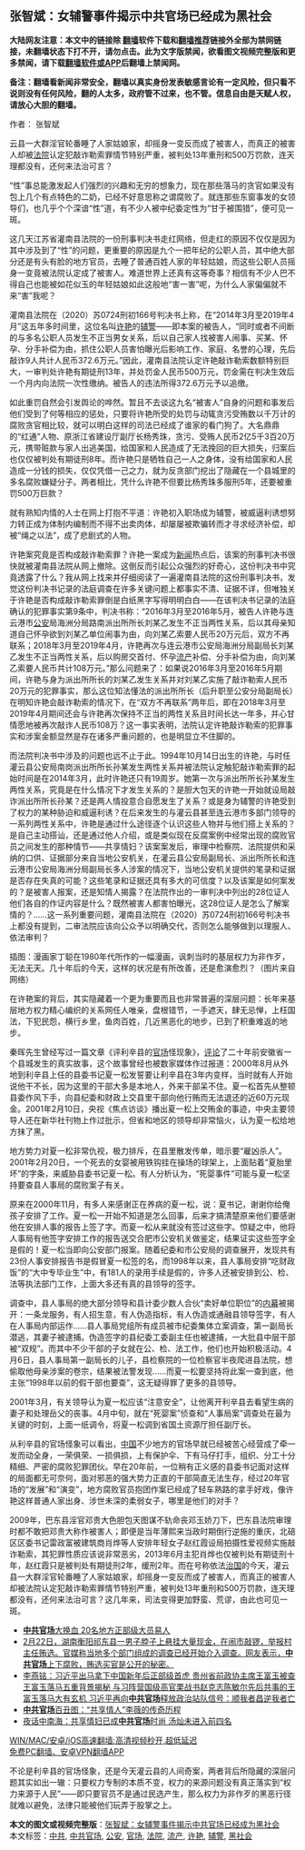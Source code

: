  <h2>张智斌：女辅警事件揭示中共官场已经成为黑社会</h2> <p class="notice"><b>大陆网友注意：本文中的链接除 <a href="https://github.com/bannedbook/fanqiang" >翻墙</a>软件下载和<a href="https://github.com/killgcd/justmysocks/blob/master/README.md">翻墙推荐</a>链接外全部为禁网链接，未翻墙状态下打不开，请勿点击。此为文字版禁闻，欲看图文视频完整版和更多禁闻，请下载<a href="https://github.com/bannedbook/fanqiang">翻墙软件或APP</a>后翻墙上禁闻网。</p><p>备注：翻墙看新闻非常安全，翻墙以真实身份发表敏感言论有一定风险，但只看不说则没有任何风险，翻的人太多，政府管不过来，也不管。信息自由是天赋人权，请放心大胆的翻墙。</b></p>  <div class="entry"> <p>作者： 张智斌</p> <p id="summary">云县一大群淫官轮番睡了人家姑娘家，却摇身一变反而成了被害人，而真正的被害人却被<a href="https://www.bannedbook.org/bnews/tag/%e6%b3%95%e9%99%a2/" class="st_tag internal_tag" rel="tag" title="标签 法院 下的日志">法院</a>认定犯敲诈勒索罪情节特别严重，被判处13年重刑和500万罚款，连天理都没有，还何来法治可言？</p> <p>“性”事总能激发起人们强烈的兴趣和无穷的想象力，现在那些落马的贪官如果没有包上几个有点特色的二奶，已经不好意思称之谓腐败了。就连那些东窗事发的女领导们，也几乎个个深谙“性”道，有不少人被中纪委定性为“甘于被围猎”，便可见一斑。</p> <p>这几天江苏省灌南县法院的一份刑事判决书走红网络，但走红的原因不仅仅是因为其中涉及到了“性”的问题，更重要的原因是九个一把年纪的公职人员，其中绝大部分还是有头有脸的地方官员，去睡了普通百姓人家的年轻姑娘，而这些公职人员摇身一变竟被法院认定成了被害人。难道世界上还真有这等奇事？相信有不少人巴不得自己也能被如花似玉的年轻姑娘如此这般地“害一害”呢，为什么人家偏偏就不来“害”我呢？</p> <p>灌南县法院在（2020）苏0724刑初166号判决书上称，在“2014年3月至2019年4月”这五年多时间里，这位名叫<a href="https://www.bannedbook.org/bnews/tag/%e8%ae%b8%e8%89%b3/" class="st_tag internal_tag" rel="tag" title="标签 许艳 下的日志">许艳</a>的<a href="https://www.bannedbook.org/bnews/tag/%E8%BE%85%E8%AD%A6/" class="st_tag internal_tag" rel="tag" title="标签 辅警 下的日志">辅警</a>——即本案的被告人，“同时或者不间断的与多名公职人员发生不正当男女关系，后以自己家人找被害人闹事、买某、怀孕、分手补偿为由，抓住公职人员害怕曝光后影响工作、家庭、名誉的心理，先后敲诈9人共计人民币372.6万元。”因此，灌南县法院认定许艳敲诈勒索数额特别巨大，一审判处许艳有期徒刑13年，并处罚金人民币500万元，罚金需在判决生效后一个月内向法院一次性缴纳。被告人的违法所得372.6万元予以追缴。</p>  <p>如此重罚自然会引发舆论的哗然。暂且不去谈这九名“被害人”自身的问题和事发后他们受到了何等相应的惩处，只要将许艳所受的处罚与动辄贪污受贿数以千万计的腐败贪官相比较，就可以明白这样的司法已经成了谁家的看门狗了。大名鼎鼎的“红通”人物、原浙江省建设厅副厅长杨秀珠，贪污、受贿人民币2亿5千3百20万元，携带赃款与家人出逃美国，给国家和人民造成了无法挽回的巨大损失，归案后也仅仅被判处有期徒刑8年。而许艳只是牺牲自己一人之身体，没有给国家和人民造成一分钱的损失，仅仅凭借一己之力，就为反贪部门挖出了隐藏在一个县城里的多名腐败嫌疑分子。两者相比，凭什么许艳不但要比杨秀珠多服刑5年，还要被重罚500万巨款？</p> <p>就有熟知内情的人士在网上打抱不平道：许艳初入职场成为辅警，被威逼利诱想努力转正成为体制内编制而不得不出卖肉体，却屡屡被欺骗转而才寻求经济补偿，却被“绳之以法”，成了悲剧式的人物。</p> <p>许艳案究竟是否构成敲诈勒索罪？许艳一案成为<span class='wp_keywordlink_affiliate'><a href="https://www.bannedbook.org/" title="新闻">新闻</a></span>热点后，该案的刑事判决书很快就被灌南县法院从网上撤除。这倒反而引起公众强烈的好奇心，这份判决书中究竟透露了什么？我从网上找来并仔细阅读了一遍灌南县法院的这份刑事判决书，发觉这份判决书记录的法庭调查在许多关键问题上都事实不清、证据不详，但唯独关于许艳是否构成敲诈勒索罪倒是白纸黑字写得明明白白——在该判决书记录的法庭确认的犯罪事实第9条中，判决书称：“2016年3月至2016年5月，被告人许艳与连云港市<a href="https://www.bannedbook.org/bnews/tag/%e5%85%ac%e5%ae%89/" class="st_tag internal_tag" rel="tag" title="标签 公安 下的日志">公安</a>局海洲分局路南派出所所长刘某乙发生不正当两性关系，后以其母亲知道自己怀孕欲到刘某乙单位闹事为由，向刘某乙索要人民币20万元后，双方不再联系；2018年3月至2019年4月，许艳再次与连云港市公安局海洲分局副局长刘某乙发生不正当两性关系，后以购房交首付、怀孕<a href="https://www.bannedbook.org/bnews/tag/%E6%B5%81%E4%BA%A7/" class="st_tag internal_tag" rel="tag" title="标签 流产 下的日志">流产</a>补偿、分手补偿为由，向刘某乙索要人民币共计108万元。”那么问题来了：如果说2016年3月至2016年5月期间，许艳与身为派出所所长的刘某乙发生关系并对刘某乙实施了敲诈勒索人民币20万元的犯罪事实，那么这位知法懂法的派出所所长（后升职至公安分局副局长）在明知许艳会敲诈勒索的情况下，在“双方不再联系”两年后，即在2018年3月至2019年4月期间还会与许艳再次保持不正当的两性关系且时间长达一年多，并心甘情愿地被再次敲诈人民币108万？这一事实表明，法院认定许艳敲诈勒索的犯罪事实和涉案金额显然是存在诸多严重问题的，也是明显立不住脚的。</p> <p>而法院判决书中涉及的问题也远不止于此。1994年10月14日出生的许艳，与时任灌云县公安局南岗派出所所长孙某发生两性关系并被法院认定触犯敲诈勒索罪的起始时间是在2014年3月，此时许艳还只有19周岁。她第一次与派出所所长孙某发生两性关系，究竟是在什么情况下才发生关系的？是胆大包天的许艳一开始就设局敲诈派出所所长孙某？还是两人情投意合自愿发生了关系？或是身为辅警的许艳受到了权力的某种胁迫和威逼利诱？在后来发生的与灌云县甚至连云港市多部门领导的一系列两性关系中，许艳是通过什么途径逐个认识这些人物并与他们搭上关系的？是自己主动搭讪，还是通过他人介绍，或是类似现在反腐案例中经常出现的腐败官员之间发生的那种情节——共享情妇？该案案发后，审理中检察院、法院提供和采纳的口供、证据部分来自当地公安机关，在灌云县公安局副局长、派出所所长和连云港市公安局海洲分局副局长多人涉案的情况下，当地公安机关提供的笔录和证据是否存在失真的可能？这些笔录和证据还具有多大的可信度？以及该案是如何案发的？是被害人报案，还是知情人揭露？在法院作出的一审判决中列出的28位证人他们各自的作证内容是什么？既然被害人都害怕曝光，这28位证人是怎么了解案情的？……这一系列重要问题，灌南县法院在（2020）苏0724刑初166号判决书上都没有提到，二审法院应该向公众予以明确交代，否则怎么能够做到以理服人、依法审判？</p> <p>插图：漫画家丁聪在1980年代所作的一幅漫画，讽刺当时的基层权力为非作歹，无法无天。几十年后的今天，这样的状况是有所改善，还是愈演愈烈？（图片来自网络）</p>  <p>在许艳案的背后，其实隐藏着一个更为重要而且也非常普遍的深层问题：长年来基层地方权力精心编织的关系网任人唯亲，盘根错节，一手遮天，肆无忌惮，上枉国法，下犯民怨，横行乡里，鱼肉百姓，几近黑恶化的地步，已到了积重难返的地步。</p> <p>秦晖先生曾经写过一篇文章《评利辛县的<a href="https://www.bannedbook.org/bnews/tag/%E5%AE%98%E5%9C%BA/" class="st_tag internal_tag" rel="tag" title="标签 官场 下的日志">官场</a>怪现象》，<span class='wp_keywordlink_affiliate'><a href="https://www.bannedbook.org/bnews/comments/" title="新闻评论" target="_blank">评论</a></span>了二十年前安徽省一个县城发生的真实故事，这个故事曾经也被数家媒体作过报道：2000年8月从外地到利辛县上任的县委书记夏一松发誓要让利辛县在3年内变样，当时就有人开始说他干不长，因为这里的干部大多是本地人，外来干部呆不住。夏一松首先从整顿县委作风下手，向县纪委和财政上交县里干部向他行贿而无法退还的近60万元现金。2001年2月10日，央视《焦点访谈》播出夏一松上交贿金的事迹，中央主要领导人还在新华社刊物上作过批示，但省和地区的领导却非常恼火，认为夏一松给地方抹了黑。</p> <p>地方势力对夏一松非常仇视，极力排斥，在县里散发传单，暗示要“雇凶杀人”。2001年2月20日，一个死去的女婴被用铁钩挂在操场的球架上，上面贴着“夏胎里坏”的字条，来威胁县委书记夏一松。有人分析认为，“死婴事件”可能与夏一松坚持要查县人事局的腐败案子有关。</p> <p>原来在2000年11月，有多人来感谢正在养病的夏一松，说：夏书记，谢谢你给俺孩子安排了工作。夏一松一开始不知道是怎么回事，后来才搞清楚原来他们要感谢他在安排人事的报告上签了字。而夏一松从来就没有签过这些字。惊疑之中，他将人事局有他签字安排工作的报告送交合肥市公安机关做鉴定，结果证实这些签字全是假的！夏一松当即向公安部门报案。随着纪委和市公安局的调查展开，发现共有23份人事安排报告书是假冒夏一松签的名，而1998年以来，县人事局安排“吃财政饭”的“大中专毕业生”中，有181人的录用手续是假的，许多人还被安排到公、检、法等执法部门工作，上面大多还有真的县领导的签字。</p> <p>调查中，县人事局的绝大部分领导和县计委少数人合伙“卖好单位职位”的<span class='wp_keywordlink_affiliate'><a href="https://www.bannedbook.org/bnews/ccpdope/" title="中共高层内幕" target="_blank">内幕</a></span>被揭开：一条龙服务，有人招生意，有人伪造指标，有人伪造或通融县领导签字，有人在人事局内部运作……县人事局党组所有成员被市纪委集体立案调查，第一副局长潜逃，其妻子被逮捕。伪造签字的县纪委工委副主任也被逮捕，一大批县中层干部被“双规”。而其中不少干部的子女就在公、检、法工作，他们也开始积极活动。4月6日，县人事局第一副局长的儿子，县检察院的一位检察官半夜爬进县法院，想偷取他母亲涉案的卷宗，结果被法警发现……而夏一松要坚持将此案一查到底，他主张“1998年以前的假干部也要查”，这无疑得罪了更多的县领导。</p>  <p>2001年3月，有关领导认为夏一松应该“注意安全”，让他离开利辛县去看望生病的妻子和处理岳父的丧事。4月中旬，就在“死婴案”侦查和“人事局案”调查处在最为关键的时刻，上面一纸调令，将夏一松调到省国土资源厅担任副厅长。</p> <p>从利辛县的官场怪象可以看出，<span class='wp_keywordlink_affiliate'><a href="https://www.bannedbook.org/" title="中国" target="_blank">中国</a></span>不少地方的官场早就已经被苦心经营成了牵一发而动全身，一荣俱荣、一损俱损，上有保护伞、下有马仔打手，组织、分工十分精细、严密的腐败犯罪团伙。早在20年前，一位稍有正义感的县委书记面对这样的局面都无可奈何，面对邪恶的强大势力正直的干部简直无法生存，经过20年官场的“发展”和“演变”，地方腐败官员抱团作案已经成了轻车熟路的拿手好戏，像许艳这样普通人家出身、涉世未深的柔弱女子，哪里是他们的对手？</p> <p>2009年，巴东县淫官邓贵大色胆包天图谋不轨命丧邓玉娇刀下，巴东县法院审理时都不敢把邓贵大称作被害人；即便是当年薄熙来当政时期倒行逆施的重庆，北碚区区委书记雷政富被建筑商肖烨等人安排年轻女子赵红霞设局拍摄性爱视频实施敲诈勒索，其犯罪性质应该说非常恶劣，2013年6月主犯肖烨也仅被判处有期徒刑十年，赵红霞只是被判处有期徒刑2年，缓刑2年。而在号称依法<span class='wp_keywordlink'><a href="https://www.bannedbook.org/forum24/topic8925.html" title="《治国大道》" target="_blank">治国</a></span>的今天，灌云县一大群淫官轮番睡了人家姑娘家，却摇身一变反而成了被害人，而真正的被害人却被法院认定犯敲诈勒索罪情节特别严重，被判处13年重刑和500万罚款，连天理都没有，还何来法治可言？这几年来，司法变得更加野蛮、荒谬，由此也可见一斑。</p> <ul class='op-related-articles' title='相关阅读'> <li><a href='https://www.bannedbook.org/bnews/cnnews/20210226/1494437.html' target='_blank'><b>中共官场</b>大换血 20名地方正部级大员易人</a></li> <li><a href='https://www.bannedbook.org/bnews/bannedvideo/20210224/1493036.html' target='_blank'>2月22日，湖南衡阳祁东县一男子脖子上悬挂大量现金，在闹市敲锣，举报村主任贿选。官媒称当地多个部门组成的调查已经开始介入调查。网友表示，<b>中共官场</b>上下腐败，贿选买官是公开的秘密。</a></li> <li><a href='https://www.bannedbook.org/bnews/comments/20210221/1491323.html' target='_blank'>李燕铭：习近平出马拿下中国新年后正部级首虎 贵州省前政协主席王富玉被查 王富玉落马五重背景揭秘 与习阵营国级高官栗战书赵克志陈敏尔先后共事的王富玉落马大有玄机 习近平再向<b>中共官场</b>释放政治站队信号：顺我者昌逆我者亡</a></li> <li><a href='https://www.bannedbook.org/bnews/bannedvideo/20210216/1489344.html' target='_blank'><b>中共官场</b>百丑图：“共享情人”李薇的传奇历程</a></li> <li><a href='https://www.bannedbook.org/bnews/comments/20210214/1486923.html' target='_blank'>夜话中南海：共享情妇已成​​<b>中共官场</b>时尚 汤灿未进入前四名</a></li> </ul> <p class="texttj"> <a href="https://github.com/bannedbook/fanqiang/wiki/V2ray%E6%9C%BA%E5%9C%BA" target="_blank">WIN/MAC/安卓/iOS高速翻墙:高清视频秒开,超低延迟</a><br/> <a href="https://github.com/bannedbook/fanqiang/wiki/%E7%A6%81%E9%97%BB%E7%BD%91%E5%AE%89%E5%8D%93%E7%BF%BB%E5%A2%99%E6%96%B0%E9%97%BBAPP" target="_blank">免费PC翻墙、安卓VPN翻墙APP</a></p><p>不论是利辛县的官场怪象，还是今天灌云县的人间奇案，两者背后所隐藏的深层问题其实如出一辙：只要权力专制的本质不变，权力的来源问题没有真正落实到“权力来源于人民”——即只要官员不是通过民选产生，那么权力为非作歹的黑恶行径就难以避免，法律只能被他们玩弄于股掌之上。</p> <a name='sharetosocial'></a>       <div><b>本文的图文或视频完整版</b>：<a href='https://www.bannedbook.org/bnews/comments/20210320/1508928.html'>张智斌：女辅警事件揭示中共官场已经成为黑社会</a></div>  </div><!--END ENTRY--> <div class="postfooter"> <div>本文标签：<a href="https://www.bannedbook.org/bnews/tag/%e4%b8%ad%e5%85%b1/" rel="tag">中共</a>, <a href="https://www.bannedbook.org/bnews/tag/%E4%B8%AD%E5%85%B1%E5%AE%98%E5%9C%BA/" rel="tag">中共官场</a>, <a href="https://www.bannedbook.org/bnews/tag/%e5%85%ac%e5%ae%89/" rel="tag">公安</a>, <a href="https://www.bannedbook.org/bnews/tag/%E5%AE%98%E5%9C%BA/" rel="tag">官场</a>, <a href="https://www.bannedbook.org/bnews/tag/%e6%b3%95%e9%99%a2/" rel="tag">法院</a>, <a href="https://www.bannedbook.org/bnews/tag/%E6%B5%81%E4%BA%A7/" rel="tag">流产</a>, <a href="https://www.bannedbook.org/bnews/tag/%e8%ae%b8%e8%89%b3/" rel="tag">许艳</a>, <a href="https://www.bannedbook.org/bnews/tag/%E8%BE%85%E8%AD%A6/" rel="tag">辅警</a>, <a href="https://www.bannedbook.org/bnews/tag/%e9%bb%91%e7%a4%be%e4%bc%9a/" rel="tag">黑社会</a></div>  </div><!--END POSTFOOTER--> 